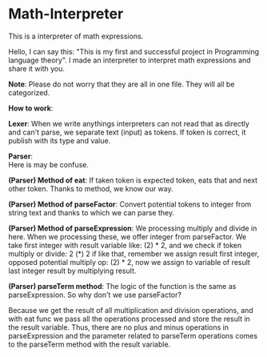# Math-Interpreter

This is a interpreter of math expressions.

Hello, I can say this: "This is my first and successful project in Programming language theory".
I made an interpreter to interpret math expressions and share it with you.

**Note**: Please do not worry that they are all in one file.
They will all be categorized.

**How to work**:

**Lexer**: When we write anythings interpreters can not read that as directly and can't parse, we separate text (input) as tokens. If token is correct, it publish with its type and value.

**Parser**:  
 Here is may be confuse.

**(Parser) Method of eat**:
If taken token is expected token, eats that and next other token.
Thanks to method, we know our way.

**(Parser) Method of parseFactor**:
Convert potential tokens to integer from string text and thanks to which we can parse they.

**(Parser) Method of parseExpression**:
We processing multiply and divide in here.
When we processing these, we offer integer from parseFactor.
We take first integer with result variable like: (2) * 2, and we check if token multiply or divide: 2 (*) 2 if like that, remember we assign result first integer, opposed potential multiply op: (2) \* 2, now we assign to variable of result last integer result by multiplying result.

**(Parser) parseTerm method**:
The logic of the function is the same as parseExpression.
So why don't we use parseFactor?

Because we get the result of all multiplication and division operations, and with eat func we pass all the operations processed and store the result in the result variable. Thus, there are no plus and minus operations in parseExpression and the parameter related to parseTerm operations comes to the parseTerm method with the result variable.
